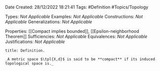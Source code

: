<div class="topSpace"></div>

Date Created: 28/12/2022 18:21:41
Tags: #Definition #Topics/Topology

Types: _Not Applicable_
Examples: _Not Applicable_
Constructions: _Not Applicable_
Generalizations: _Not Applicable_

Properties: [[Compact implies bounded]], [[Epsilon-neighborhood Theorem]]
Sufficiencies: _Not Applicable_
Equivalences: _Not Applicable_
Justifications: _Not Applicable_

``` ad-Definition
title: Definition.

_A metric space $\tpl{X,d}$ is said to be **compact** if its induced topological space is._

```
